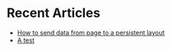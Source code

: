 # Recent Articles

- [How to send data from page to a persistent layout](./2023/2023-07-30-how-to-send-data-from-page-to-layout.md)
- [A test](./2023/2023-08-06-test-a-tag.md)
